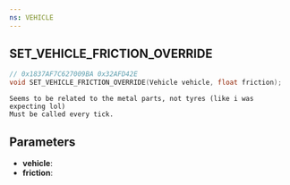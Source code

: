 ```yaml
---
ns: VEHICLE
---
```

## SET_VEHICLE_FRICTION_OVERRIDE

```c
// 0x1837AF7C627009BA 0x32AFD42E
void SET_VEHICLE_FRICTION_OVERRIDE(Vehicle vehicle, float friction);
```

```
Seems to be related to the metal parts, not tyres (like i was expecting lol)  
Must be called every tick.  
```

## Parameters
* **vehicle**: 
* **friction**: 

